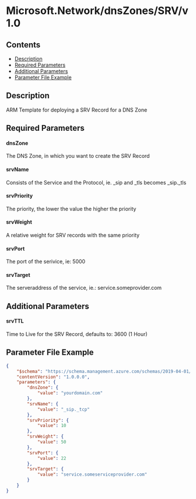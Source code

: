 # Microsoft.Network/dnsZones/SRV/v1.0

## Contents

* [Description](#description)
* [Required Parameters](#required-parameters)
* [Additional Parameters](#additional-parameters)
* [Parameter File Example](#parameter-file-example)

## Description

ARM Template for deploying a SRV Record for a DNS Zone

## Required Parameters

#### dnsZone

The DNS Zone, in which you want to create the SRV Record

#### srvName

Consists of the Service and the Protocol, ie. _sip and _tls becomes _sip._tls

#### srvPriority

The priority, the lower the value the higher the priority

#### srvWeight

A relative weight for SRV records with the same priority

#### srvPort

The port of the serivice, ie: 5000

#### srvTarget

The serveraddress of the service, ie.: service.someprovider.com

## Additional Parameters

#### srvTTL
Time to Live for the SRV Record, defaults to: 3600 (1 Hour)

## Parameter File Example

```json
{
    "$schema": "https://schema.management.azure.com/schemas/2019-04-01/deploymentParameters.json#",
    "contentVersion": "1.0.0.0",
    "parameters": {
        "dnsZone": {
            "value": "yourdomain.com"
        },
        "srvName": {
            "value": "_sip._tcp"
        },
        "srvPriority": {
            "value": 10
        },
        "srvWeight": {
            "value": 50
        },
        "srvPort": {
            "value": 22
        },
        "srvTarget": {
            "value": "service.someserviceprovider.com"
        }
    }
}
```



